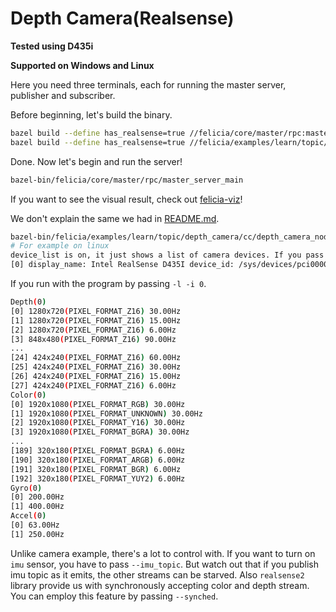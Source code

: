 # Depth Camera(Realsense)

**Tested using D435i**

**Supported on Windows and Linux**

Here you need three terminals, each for running the master server, publisher and subscriber.

Before beginning, let's build the binary.

```bash
bazel build --define has_realsense=true //felicia/core/master/rpc:master_server_main
bazel build --define has_realsense=true //felicia/examples/learn/topic/depth_camera/cc:depth_camera_node_creator
```

Done. Now let's begin and run the server!

```bash
bazel-bin/felicia/core/master/rpc/master_server_main
```

If you want to see the visual result, check out [felicia-viz](/felicia-viz/README.md)!

We don't explain the same we had in [README.md](/felicia/examples/learn/topic/camera/cc/README.md).

```bash
bazel-bin/felicia/examples/learn/topic/depth_camera/cc/depth_camera_node_creator -l
# For example on linux
device_list is on, it just shows a list of camera devices. If you pass -i(--device_index) with the -l then you can iterate the camera formats the device supports.
[0] display_name: Intel RealSense D435I device_id: /sys/devices/pci0000:00/0000:00:14.0/usb2/2-7/2-7.2/2-7.2.1/2-7.2.1:1.0/video4linux/video0 model_id: 0B3A
```

If you run with the program by passing `-l -i 0`.

```bash
Depth(0)
[0] 1280x720(PIXEL_FORMAT_Z16) 30.00Hz
[1] 1280x720(PIXEL_FORMAT_Z16) 15.00Hz
[2] 1280x720(PIXEL_FORMAT_Z16) 6.00Hz
[3] 848x480(PIXEL_FORMAT_Z16) 90.00Hz
...
[24] 424x240(PIXEL_FORMAT_Z16) 60.00Hz
[25] 424x240(PIXEL_FORMAT_Z16) 30.00Hz
[26] 424x240(PIXEL_FORMAT_Z16) 15.00Hz
[27] 424x240(PIXEL_FORMAT_Z16) 6.00Hz
Color(0)
[0] 1920x1080(PIXEL_FORMAT_RGB) 30.00Hz
[1] 1920x1080(PIXEL_FORMAT_UNKNOWN) 30.00Hz
[2] 1920x1080(PIXEL_FORMAT_Y16) 30.00Hz
[3] 1920x1080(PIXEL_FORMAT_BGRA) 30.00Hz
...
[189] 320x180(PIXEL_FORMAT_BGRA) 6.00Hz
[190] 320x180(PIXEL_FORMAT_ARGB) 6.00Hz
[191] 320x180(PIXEL_FORMAT_BGR) 6.00Hz
[192] 320x180(PIXEL_FORMAT_YUY2) 6.00Hz
Gyro(0)
[0] 200.00Hz
[1] 400.00Hz
Accel(0)
[0] 63.00Hz
[1] 250.00Hz
```

Unlike camera example, there's a lot to control with. If you want to turn on `imu` sensor, you have to pass `--imu_topic`. But watch out that if you publish imu topic as it emits, the other streams can be starved. Also `realsense2` library provide us with synchronously accepting color and depth stream. You can employ this feature by passing `--synched`.